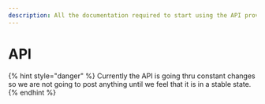 ```yaml
---
description: All the documentation required to start using the API provided by ChatChat.
---
```


# API

{% hint style="danger" %}
Currently the API is going thru constant changes so we are not going to post anything until we feel that it is in a stable state.
{% endhint %}
